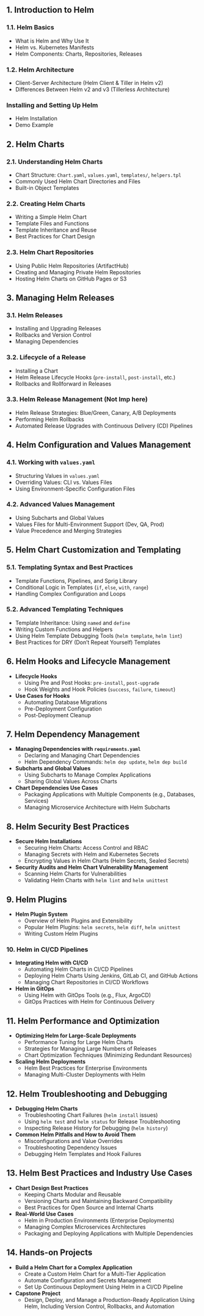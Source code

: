 ## **1. Introduction to Helm**

### **1.1. Helm Basics**

- What is Helm and Why Use It
- Helm vs. Kubernetes Manifests
- Helm Components: Charts, Repositories, Releases

### **1.2. Helm Architecture**

- Client-Server Architecture (Helm Client & Tiller in Helm v2)
- Differences Between Helm v2 and v3 (Tillerless Architecture)

### Installing and Setting Up Helm

- Helm Installation
- Demo Example

## **2. Helm Charts**

### **2.1. Understanding Helm Charts**

- Chart Structure: `Chart.yaml`, `values.yaml`, `templates/`, `helpers.tpl`
- Commonly Used Helm Chart Directories and Files
- Built-in Object Templates

### **2.2. Creating Helm Charts**

- Writing a Simple Helm Chart
- Template Files and Functions
- Template Inheritance and Reuse
- Best Practices for Chart Design

### **2.3. Helm Chart Repositories**

- Using Public Helm Repositories (ArtifactHub)
- Creating and Managing Private Helm Repositories
- Hosting Helm Charts on GitHub Pages or S3

## **3. Managing Helm Releases**

### **3.1. Helm Releases**

- Installing and Upgrading Releases
- Rollbacks and Version Control
- Managing Dependencies

### **3.2. Lifecycle of a Release**

- Installing a Chart
- Helm Release Lifecycle Hooks (`pre-install`, `post-install`, etc.)
- Rollbacks and Rollforward in Releases

### **3.3. Helm Release Management** (Not Imp here)

- Helm Release Strategies: Blue/Green, Canary, A/B Deployments
- Performing Helm Rollbacks
- Automated Release Upgrades with Continuous Delivery (CD) Pipelines

## **4. Helm Configuration and Values Management**

### **4.1. Working with `values.yaml`**

- Structuring Values in `values.yaml`
- Overriding Values: CLI vs. Values Files
- Using Environment-Specific Configuration Files

### **4.2. Advanced Values Management**

- Using Subcharts and Global Values
- Values Files for Multi-Environment Support (Dev, QA, Prod)
- Value Precedence and Merging Strategies

## **5. Helm Chart Customization and Templating**

### **5.1. Templating Syntax and Best Practices**

- Template Functions, Pipelines, and Sprig Library
- Conditional Logic in Templates (`if`, `else`, `with`, `range`)
- Handling Complex Configuration and Loops

### **5.2. Advanced Templating Techniques**

- Template Inheritance: Using `named` and `define`
- Writing Custom Functions and Helpers
- Using Helm Template Debugging Tools (`helm template`, `helm lint`)
- Best Practices for DRY (Don’t Repeat Yourself) Templates

## **6. Helm Hooks and Lifecycle Management**

- **Lifecycle Hooks**
  - Using Pre and Post Hooks: `pre-install`, `post-upgrade`
  - Hook Weights and Hook Policies (`success`, `failure`, `timeout`)
- **Use Cases for Hooks**
  - Automating Database Migrations
  - Pre-Deployment Configuration
  - Post-Deployment Cleanup

## **7. Helm Dependency Management**

- **Managing Dependencies with `requirements.yaml`**
  - Declaring and Managing Chart Dependencies
  - Helm Dependency Commands: `helm dep update`, `helm dep build`
- **Subcharts and Global Values**
  - Using Subcharts to Manage Complex Applications
  - Sharing Global Values Across Charts
- **Chart Dependencies Use Cases**
  - Packaging Applications with Multiple Components (e.g., Databases, Services)
  - Managing Microservice Architecture with Helm Subcharts

## **8. Helm Security Best Practices**

- **Secure Helm Installations**
  - Securing Helm Charts: Access Control and RBAC
  - Managing Secrets with Helm and Kubernetes Secrets
  - Encrypting Values in Helm Charts (Helm Secrets, Sealed Secrets)
- **Security Audits and Helm Chart Vulnerability Management**
  - Scanning Helm Charts for Vulnerabilities
  - Validating Helm Charts with `helm lint` and `helm unittest`

## **9. Helm Plugins**

- **Helm Plugin System**
  - Overview of Helm Plugins and Extensibility
  - Popular Helm Plugins: `helm secrets`, `helm diff`, `helm unittest`
  - Writing Custom Helm Plugins

### **10. Helm in CI/CD Pipelines**

- **Integrating Helm with CI/CD**
  - Automating Helm Charts in CI/CD Pipelines
  - Deploying Helm Charts Using Jenkins, GitLab CI, and GitHub Actions
  - Managing Chart Repositories in CI/CD Workflows
- **Helm in GitOps**
  - Using Helm with GitOps Tools (e.g., Flux, ArgoCD)
  - GitOps Practices with Helm for Continuous Delivery

## **11. Helm Performance and Optimization**

- **Optimizing Helm for Large-Scale Deployments**
  - Performance Tuning for Large Helm Charts
  - Strategies for Managing Large Numbers of Releases
  - Chart Optimization Techniques (Minimizing Redundant Resources)
- **Scaling Helm Deployments**
  - Helm Best Practices for Enterprise Environments
  - Managing Multi-Cluster Deployments with Helm

## **12. Helm Troubleshooting and Debugging**

- **Debugging Helm Charts**
  - Troubleshooting Chart Failures (`helm install` issues)
  - Using `helm test` and `helm status` for Release Troubleshooting
  - Inspecting Release History for Debugging (`helm history`)
- **Common Helm Pitfalls and How to Avoid Them**
  - Misconfigurations and Value Overrides
  - Troubleshooting Dependency Issues
  - Debugging Helm Templates and Hook Failures

## **13. Helm Best Practices and Industry Use Cases**

- **Chart Design Best Practices**
  - Keeping Charts Modular and Reusable
  - Versioning Charts and Maintaining Backward Compatibility
  - Best Practices for Open Source and Internal Charts
- **Real-World Use Cases**
  - Helm in Production Environments (Enterprise Deployments)
  - Managing Complex Microservices Architectures
  - Packaging and Deploying Applications with Multiple Dependencies

## **14. Hands-on Projects**

- **Build a Helm Chart for a Complex Application**
  - Create a Custom Helm Chart for a Multi-Tier Application
  - Automate Configuration and Secrets Management
  - Set Up Continuous Deployment Using Helm in a CI/CD Pipeline
- **Capstone Project**
  - Design, Deploy, and Manage a Production-Ready Application Using Helm, Including Version Control, Rollbacks, and Automation

